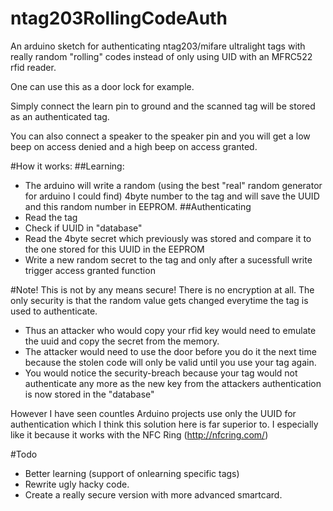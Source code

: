 # ntag203RollingCodeAuth
An arduino sketch for authenticating ntag203/mifare ultralight tags with really random "rolling" codes instead of only using UID with an MFRC522 rfid reader.

One can use this as a door lock for example.

Simply connect the learn pin to ground and the scanned tag will be stored as an authenticated tag.

You can also connect a speaker to the speaker pin and you will get a low beep on access denied and a high beep on access granted.

#How it works:
##Learning:
* The arduino will write a random (using the best "real" random generator for arduino I could find) 4byte number to the tag and will save the UUID and this random number in EEPROM.
##Authenticating
* Read the tag
* Check if UUID in "database"
* Read the 4byte secret which previously was stored and compare it to the one stored for this UUID in the EEPROM
* Write a new random secret to the tag and only after a sucessfull write trigger access granted function

#Note!
This is not by any means secure! There is no encryption at all.
The only security is that the random value gets changed everytime the tag is used to authenticate.
* Thus an attacker who would copy your rfid key would need to emulate the uuid and copy the secret from the memory.
* The attacker would need to use the door before you do it the next time because the stolen code will only be valid until you use your tag again.
* You would notice the security-breach because your tag would not authenticate any more as the new key from the attackers authentication is now stored in the "database"

However I have seen countles Arduino projects use only the UUID for authentication which I think this solution here is far superior to. I especially like it because it works with the NFC Ring (http://nfcring.com/)

#Todo
* Better learning (support of onlearning specific tags)
* Rewrite ugly hacky code.
* Create a really secure version with more advanced smartcard.
